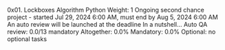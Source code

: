 0x01. Lockboxes
Algorithm
Python
 Weight: 1
 Ongoing second chance project - started Jul 29, 2024 6:00 AM, must end by Aug 5, 2024 6:00 AM
 An auto review will be launched at the deadline
In a nutshell…
Auto QA review: 0.0/13 mandatory
Altogether:  0.0%
Mandatory: 0.0%
Optional: no optional tasks
